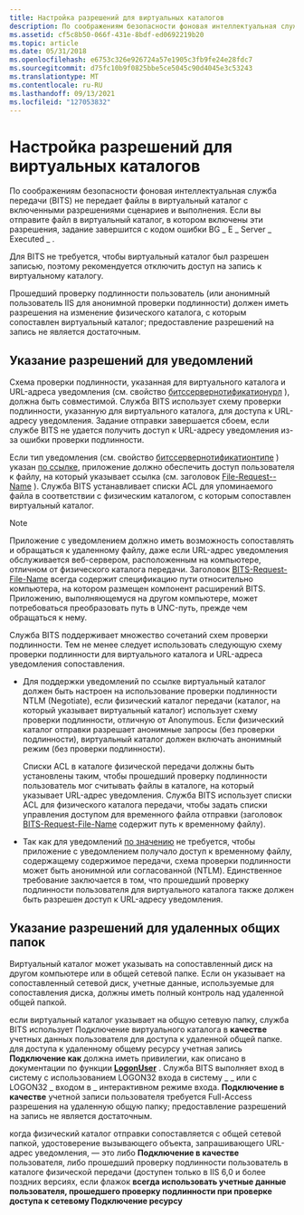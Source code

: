 ```yaml
---
title: Настройка разрешений для виртуальных каталогов
description: По соображениям безопасности фоновая интеллектуальная служба передачи (BITS) не передает файлы в виртуальный каталог с включенными разрешениями сценариев и выполнения.
ms.assetid: cf5c8b50-066f-431e-8bdf-ed0692219b20
ms.topic: article
ms.date: 05/31/2018
ms.openlocfilehash: e6753c326e926724a57e1905c3fb9fe24e28fdc7
ms.sourcegitcommit: d75fc10b9f0825bbe5ce5045c90d4045e3c53243
ms.translationtype: MT
ms.contentlocale: ru-RU
ms.lasthandoff: 09/13/2021
ms.locfileid: "127053832"
---
```

# <a name="setting-permissions-on-virtual-directories"></a>Настройка разрешений для виртуальных каталогов

По соображениям безопасности фоновая интеллектуальная служба передачи (BITS) не передает файлы в виртуальный каталог с включенными разрешениями сценариев и выполнения. Если вы отправите файл в виртуальный каталог, в котором включены эти разрешения, задание завершится с кодом ошибки BG \_ E \_ Server \_ Executed \_ .

Для BITS не требуется, чтобы виртуальный каталог был разрешен записью, поэтому рекомендуется отключить доступ на запись к виртуальному каталогу.

Прошедший проверку подлинности пользователь (или анонимный пользователь IIS для анонимной проверки подлинности) должен иметь разрешения на изменение физического каталога, с которым сопоставлен виртуальный каталог; предоставление разрешений на запись не является достаточным.

## <a name="specifying-permissions-for-notifications"></a>Указание разрешений для уведомлений

Схема проверки подлинности, указанная для виртуального каталога и URL-адреса уведомления (см. свойство [битссервернотификатионурл](bits-iis-extension-properties.md) ), должна быть совместимой. Служба BITS использует схему проверки подлинности, указанную для виртуального каталога, для доступа к URL-адресу уведомления. Задание отправки завершается сбоем, если службе BITS не удается получить доступ к URL-адресу уведомления из-за ошибки проверки подлинности.

Если тип уведомления (см. свойство [битссервернотификатионтипе](bits-iis-extension-properties.md) ) указан [по ссылке](using-bits-notification-request-response-headers.md), приложение должно обеспечить доступ пользователя к файлу, на который указывает ссылка (см. заголовок [File-Request--Name](notification-protocol-for-server-applications.md) ). Служба BITS устанавливает списки ACL для упоминаемого файла в соответствии с физическим каталогом, с которым сопоставлен виртуальный каталог.

> [!Note]  
> Приложение с уведомлением должно иметь возможность сопоставлять и обращаться к удаленному файлу, даже если URL-адрес уведомления обслуживается веб-сервером, расположенным на компьютере, отличном от физического каталога передачи. Заголовок [BITS-Request-File-Name](notification-protocol-for-server-applications.md) всегда содержит спецификацию пути относительно компьютера, на котором размещен компонент расширений BITS. Приложению, выполняющемуся на другом компьютере, может потребоваться преобразовать путь в UNC-путь, прежде чем обращаться к нему.

 

Служба BITS поддерживает множество сочетаний схем проверки подлинности. Тем не менее следует использовать следующую схему проверки подлинности для виртуального каталога и URL-адреса уведомления сопоставления.

-   Для поддержки уведомлений по ссылке виртуальный каталог должен быть настроен на использование проверки подлинности NTLM (Negotiate), если физический каталог передачи (каталог, на который указывает виртуальный каталог) использует схему проверки подлинности, отличную от Anonymous. Если физический каталог отправки разрешает анонимные запросы (без проверки подлинности), виртуальный каталог должен включать анонимный режим (без проверки подлинности).

    Списки ACL в каталоге физической передачи должны быть установлены таким, чтобы прошедший проверку подлинности пользователь мог считывать файлы в каталоге, на который указывает URL-адрес уведомления. Служба BITS использует списки ACL для физического каталога передачи, чтобы задать списки управления доступом для временного файла отправки (заголовок [BITS-Request-File-Name](notification-protocol-for-server-applications.md) содержит путь к временному файлу).

-   Так как для уведомлений [по значению](using-bits-notification-request-response-headers.md) не требуется, чтобы приложение с уведомлением получало доступ к временному файлу, содержащему содержимое передачи, схема проверки подлинности может быть анонимной или согласованной (NTLM). Единственное требование заключается в том, что прошедший проверку подлинности пользователя для виртуального каталога также должен быть разрешен доступ к URL-адресу уведомления.

## <a name="specifying-permissions-for-remote-shares"></a>Указание разрешений для удаленных общих папок

Виртуальный каталог может указывать на сопоставленный диск на другом компьютере или в общей сетевой папке. Если он указывает на сопоставленный сетевой диск, учетные данные, используемые для сопоставления диска, должны иметь полный контроль над удаленной общей папкой.

если виртуальный каталог указывает на общую сетевую папку, служба BITS использует Подключение виртуального каталога в **качестве** учетных данных пользователя для доступа к удаленной общей папке. для доступа к удаленному общему ресурсу учетная запись **Подключение как** должна иметь привилегии, как описано в документации по функции [**LogonUser**](/windows/desktop/api/winbase/nf-winbase-logonusera) . Служба BITS выполняет вход в систему с использованием LOGON32 входа в систему \_ \_ или с LOGON32 \_ входом в \_ интерактивном режиме входа. **Подключение в качестве** учетной записи пользователя требуется Full-Access разрешения на удаленную общую папку; предоставление разрешений на запись не является достаточным.

когда физический каталог отправки сопоставляется с общей сетевой папкой, удостоверение вызывающего объекта, запрашивающего URL-адрес уведомления, — это либо **Подключение в качестве** пользователя, либо прошедший проверку подлинности пользователь в каталоге физической передачи (доступен только в IIS 6,0 и более поздних версиях, если флажок **всегда использовать учетные данные пользователя, прошедшего проверку подлинности при проверке доступа к сетевому Подключение ресурсу** 

 

 